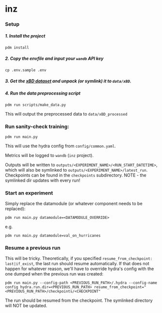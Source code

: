 # inz

### Setup

##### 1. Install the project

```shell
pdm install
```

##### 2. Copy the envfile and input your `wandb` API key

```shell
cp .env.sample .env
```

##### 3. Get the [xBD dataset](https://xview2.org/dataset) and unpack (or symlink) it to `data/xBD`.

##### 4. Run the data preprocessing script

```shell
pdm run scripts/make_data.py
```

This will output the preprocessed data to `data/xBD_processed`


### Run sanity-check training:

```shell
pdm run main.py
```

This will use the hydra config from `config/common.yaml`.

Metrics will be logged to `wandb` (`inz` project).

Outputs will be written to `outputs/<EXPERIMENT_NAME>/<RUN_START_DATETIME>`, which will also be symlinked to `outputs/<EXPERIMENT_NAME>/latest_run`. Checkpoints can be found in the `checkpoints` subdirectory. NOTE - the symlinked dir updates with every run!

### Start an experiment

Simply replace the datamodule (or whatever component needs to be replaced):

```shell
pdm run main.py datamodule=<DATAMODULE_OVERRIDE>
```

e.g.

```shell
pdm run main.py datamodule=val_on_hurricanes 
```

### Resume a previous run

This will be tricky. Theoretically, if you specified `resume_from_checkpoint: last|if_exist`, the last run should resume automatically. If that does not happen for whatever reason, we'll have to override hydra's config with the one dumped when the previous run was created:

```shell
pdm run main.py --config-path <PREVIOUS_RUN_PATH>/.hydra --config-name config hydra.run.dir=<PREVIOUS_RUN_PATH> resume_from_checkpoint="<PREVIOUS_RUN_PATH>/checkpoints/<CHECKPOINT"
```

The run should be resumed from the checkpoint. The symlinked directory will NOT be updated.
